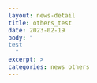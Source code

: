 ```yaml
---
layout: news-detail
title: others_test
date: 2023-02-19
body: "
test
  "
excerpt: >
categories: news others
---
```

